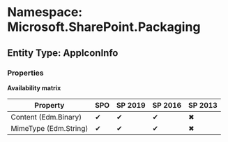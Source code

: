 # Namespace: Microsoft.SharePoint.Packaging
## Entity Type: AppIconInfo

### Properties

**Availability matrix**

Property | SPO | SP 2019 | SP 2016 | SP 2013
----------|-----|---------|---------|--------
Content (Edm.Binary) | ✔ | ✔ | ✔ | ✖
MimeType (Edm.String) | ✔ | ✔ | ✔ | ✖

